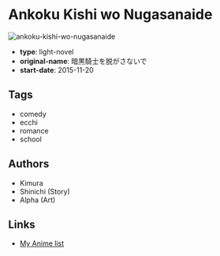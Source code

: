 # Ankoku Kishi wo Nugasanaide

![ankoku-kishi-wo-nugasanaide](https://cdn.myanimelist.net/images/manga/3/167512.jpg)

-   **type**: light-novel
-   **original-name**: 暗黒騎士を脱がさないで
-   **start-date**: 2015-11-20

## Tags

-   comedy
-   ecchi
-   romance
-   school

## Authors

-   Kimura
-   Shinichi (Story)
-   Alpha (Art)

## Links

-   [My Anime list](https://myanimelist.net/manga/94278/Ankoku_Kishi_wo_Nugasanaide)
